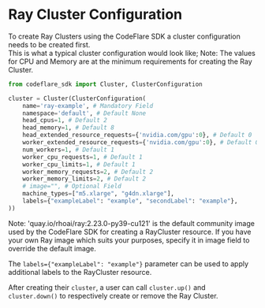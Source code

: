 # Ray Cluster Configuration

To create Ray Clusters using the CodeFlare SDK a cluster configuration needs to be created first.<br>
This is what a typical cluster configuration would look like; Note: The values for CPU and Memory are at the minimum requirements for creating the Ray Cluster.

```python
from codeflare_sdk import Cluster, ClusterConfiguration

cluster = Cluster(ClusterConfiguration(
    name='ray-example', # Mandatory Field
    namespace='default', # Default None
    head_cpus=1, # Default 2
    head_memory=1, # Default 8
    head_extended_resource_requests={'nvidia.com/gpu':0}, # Default 0
    worker_extended_resource_requests={'nvidia.com/gpu':0}, # Default 0
    num_workers=1, # Default 1
    worker_cpu_requests=1, # Default 1
    worker_cpu_limits=1, # Default 1
    worker_memory_requests=2, # Default 2
    worker_memory_limits=2, # Default 2
    # image="", # Optional Field
    machine_types=["m5.xlarge", "g4dn.xlarge"],
    labels={"exampleLabel": "example", "secondLabel": "example"},
))
```
Note: 'quay.io/rhoai/ray:2.23.0-py39-cu121' is the default community image used by the CodeFlare SDK for creating a RayCluster resource. If you have your own Ray image which suits your purposes, specify it in image field to override the default image.

The `labels={"exampleLabel": "example"}` parameter can be used to apply additional labels to the RayCluster resource.

After creating their `cluster`, a user can call `cluster.up()` and `cluster.down()` to respectively create or remove the Ray Cluster.
